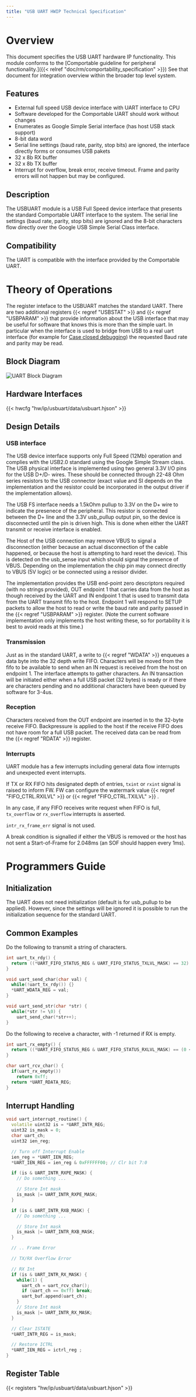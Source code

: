 ```yaml
---
title: "USB UART HWIP Technical Specification"
---
```


# Overview

This document specifies the USB UART hardware IP functionality. This module
conforms to the
[Comportable guideline for peripheral functionality.]({{< relref "doc/rm/comportability_specification" >}})
See that document for integration overview within the broader
top level system.


## Features

- External full speed USB device interface with UART interface to CPU
- Software developed for the Comportable UART should work without changes
- Enumerates as Google Simple Serial interface (has host USB stack support)
- 8-bit data word
- Serial line settings (baud rate, parity, stop bits) are ignored,
  the interface directly forms or consumes USB pakets
- 32 x 8b RX buffer
- 32 x 8b TX buffer
- Interrupt for overflow, break error, receive timeout. Frame and
  parity errors will not happen but may be configured.

## Description

The USBUART module is a USB Full Speed device interface that presents
the standard Comportable UART interface to the system. The serial line
settings (baud rate, parity, stop bits) are ignored and the 8-bit
characters flow directly over the Google USB Simple Serial Class
interface.

## Compatibility

The UART is compatible with the interface provided by the Comportable UART.

# Theory of Operations

The register inteface to the USBUART matches the standard UART. There
are two additional registers {{< regref "USBSTAT" >}} and {{< regref "USBPARAM" >}} that provide
information about the USB interface that may be useful for software
that knows this is more than the simple uart. In particular when the
interface is used to bridge from USB to a real uart interface (for
example for [Case closed
debugging](https://chromium.googlesource.com/chromiumos/platform/ec/+/master/board/servo_micro/ccd.md))
the requested Baud rate and parity may be read.


## Block Diagram

![UART Block Diagram](block_diagram.svg)

## Hardware Interfaces

{{< hwcfg "hw/ip/usbuart/data/usbuart.hjson" >}}

## Design Details

### USB interface

The USB device interface supports only Full Speed (12Mb) operation and
complies with the USB2.0 standard using the Google Simple Stream
class. The USB physical interface is implemented using two general
3.3V I/O pins for the USB D+/D- wires. These should be connected
through 22-48 Ohm series resistors to the USB connector (exact value
and SI depends on the implementation and the resistor could be
incorporated in the output driver if the implementation allows).

The USB FS interface needs a 1.5kOhm pullup to 3.3V on the D+ wire to
indicate the presenece of the peripheral. This resistor is connected
between the D+ line and the 3.3V usb_pullup output pin, so the device
is disconnected until the pin is driven high. This is done when either
the UART transmit or receive interface is enabled.

The Host of the USB connection may remove VBUS to signal a
disconnection (either because an actual disconnection of the cable
happened, or because the host is attempting to hard reset the
device). This is detected on the usb_sense input which should signal
the presence of VBUS. Depending on the implementation the chip pin may
connect directly to VBUS (5V logic) or be connected using a resisor
divider.

The implementation provides the USB end-point zero descriptors
required (with no strings provided), OUT endpoint 1 that carries data
from the host as though received by the UART and IN endpoint 1 that is
used to transmit data from the UART transmit fifo to the
host. Endpoint 1 will respond to SETUP packets to allow the host to
read or write the baud rate and parity passed in the {{< regref "USBPARAM" >}}
register. (Note the current software implementation only implements
the host writing these, so for portability it is best to avoid reads
at this time.)

### Transmission

Just as in the standard UART, a write to {{< regref "WDATA" >}} enqueues a data byte
into the 32 depth write FIFO. Characters will be moved from the fifo
to be available to send when an IN request is received from the host
on endpoint 1. The interface attempts to gather characters. An IN
transaction will be initiated either when a full USB packet (32 bytes)
is ready or if there are characters pending and no additional
characters have been queued by software for 3-4us.


### Reception

Characters received from the OUT endpoint are inserted in to the
32-byte receive FIFO. Backpressure is applied to the host if the
receive FIFO does not have room for a full USB packet.
The received data can be read from the {{< regref "RDATA" >}} register.

### Interrupts

UART module has a few interrupts including general data flow interrupts and
unexpected event interrupts.

If TX or RX FIFO hits designated depth of entries, `txint` or `rxint`
signal is raised to inform FW.  FW can configure the watermark value
{{< regref "FIFO_CTRL.RXILVL" >}} or {{< regref "FIFO_CTRL.TXILVL" >}} .

In any case, if any FIFO receives write request when FIFO is full,
`tx_overflow` or `rx_overflow` interrupts is asserted.

`intr_rx_frame_err` signal is not used.

A break condition is signalled if either the VBUS is removed or the
host has not sent a Start-of-Frame for 2.048ms (an SOF should happen
every 1ms).

# Programmers Guide

## Initialization

The UART does not need initialization (default is for usb_pullup to be
applied).  However, since the settings will be ignored it is possible
to run the initialization sequence for the standard UART.


## Common Examples

Do the following to transmit a string of characters.

```cpp
int uart_tx_rdy() {
  return ((*UART_FIFO_STATUS_REG & UART_FIFO_STATUS_TXLVL_MASK) == 32) ? 0 : 1;
}

void uart_send_char(char val) {
  while(!uart_tx_rdy()) {}
  *UART_WDATA_REG = val;
}

void uart_send_str(char *str) {
  while(*str != \0) {
    uart_send_char(*str++);
}
```

Do the following to receive a character, with -1 returned if RX is empty.

```cpp
int uart_rx_empty() {
  return ((*UART_FIFO_STATUS_REG & UART_FIFO_STATUS_RXLVL_MASK) == (0 << 6)) ? 1 : 0;
}

char uart_rcv_char() {
  if(uart_rx_empty())
    return 0xff;
  return *UART_RDATA_REG;
}
```

## Interrupt Handling

```cpp
void uart_interrupt_routine() {
  volatile uint32 is = *UART_INTR_REG;
  uint32 is_mask = 0;
  char uart_ch;
  uint32 ien_reg;

  // Turn off Interrupt Enable
  ien_reg = *UART_IEN_REG;
  *UART_IEN_REG = ien_reg & 0xFFFFFF00; // Clr bit 7:0

  if (is & UART_INTR_RXPE_MASK) {
    // Do something ...

    // Store Int mask
    is_mask |= UART_INTR_RXPE_MASK;
  }

  if (is & UART_INTR_RXB_MASK) {
    // Do something ...

    // Store Int mask
    is_mask |= UART_INTR_RXB_MASK;
  }

  // .. Frame Error

  // TX/RX Overflow Error

  // RX Int
  if (is & UART_INTR_RX_MASK) {
    while(1) {
      uart_ch = uart_rcv_char();
      if (uart_ch == 0xff) break;
      uart_buf.append(uart_ch);
    }
    // Store Int mask
    is_mask |= UART_INTR_RX_MASK;
  }

  // Clear ISTATE
  *UART_INTR_REG = is_mask;

  // Restore ICTRL
  *UART_IEN_REG = ictrl_reg ;
}
```

## Register Table

{{< registers "hw/ip/usbuart/data/usbuart.hjson" >}}
